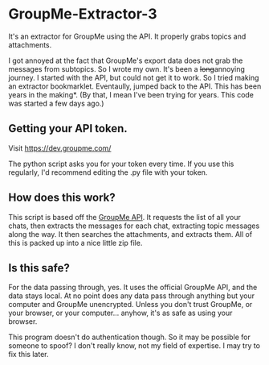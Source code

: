 # GroupMe-Extractor-3
It's an extractor for GroupMe using the API. It properly grabs topics and attachments.

I got annoyed at the fact that GroupMe's export data does not grab the messages from subtopics. So I wrote my own. It's been a ~~long~~annoying journey. I started with the API, but could not get it to work. So I tried making an extractor bookmarklet. Eventaully, jumped back to the API. This has been years in the making*. (By that, I mean I've been trying for years. This code was started a few days ago.)

## Getting your API token.
Visit https://dev.groupme.com/

The python script asks you for your token every time. If you use this regularly, I'd recommend editing the .py file with your token.

## How does this work?
This script is based off the [GroupMe API](https://dev.groupme.com/docs/v3). It requests the list of all your chats, then extracts the messages for each chat, extracting topic messages along the way. It then searches the attachments, and extracts them. All of this is packed up into a nice little zip file.

## Is this safe?
For the data passing through, yes. It uses the official GroupMe API, and the data stays local. At no point does any data pass through anything but your computer and GroupMe unencrypted. Unless you don't trust GroupMe, or your browser, or your computer... anyhow, it's as safe as using your browser.

This program doesn't do authentication though. So it may be possible for someone to spoof? I don't really know, not my field of expertise. I may try to fix this later.
